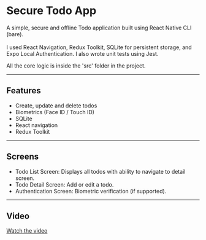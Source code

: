 # Secure Todo App

A simple, secure and offline Todo application built using React Native CLI (bare). 
<br><br>I used React Navigation, Redux Toolkit, SQLite for persistent storage, and Expo Local Authentication.
I also wrote unit tests using Jest.

All the core logic is inside the 'src' folder in the project.

---

## Features

- Create, update and delete todos
- Biometrics (Face ID / Touch ID)
- SQLite
- React navigation
- Redux Toolkit

---

##  Screens

- Todo List Screen: Displays all todos with ability to navigate to detail screen.
- Todo Detail Screen: Add or edit a todo.
- Authentication Screen: Biometric verification (if supported).

---
## Video

[Watch the video](https://github.com/user-attachments/assets/78d9d54f-e8b9-477c-9aaf-779916eafb51)
